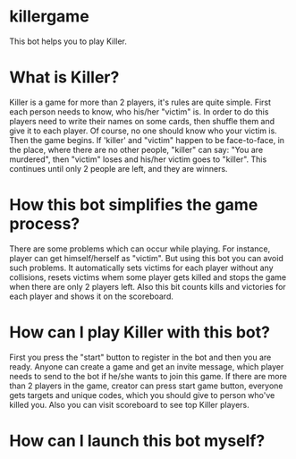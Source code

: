 # killergame
This bot helps you to play Killer.
# What is Killer?
Killer is a game for more than 2 players, it's rules are quite simple. First each person needs to know, who his/her "victim" is. In order to do this players need to write their names on some cards, then shuffle them and give it to each player. Of course, no one should know who your victim is. Then the game begins. If 'killer' and "victim" happen to be face-to-face, in the place, where there are no other people, "killer" can say: "You are murdered", then "victim" loses and his/her victim goes to "killer". This continues until only 2 people are left, and they are winners.
# How this bot simplifies the game process?
There are some problems which can occur while playing. For instance, player can get himself/herself as "victim". But using this bot you can avoid such problems. It automatically sets victims for each player without any collisions, resets victims whem some player gets killed and stops the game when there are only 2 players left. Also this bit counts kills and victories for each player and shows it on the scoreboard.
# How can I play Killer with this bot?
First you press the "start" button to register in the bot and then you are ready. Anyone can create a game and get an invite message, which player needs to send to the bot if he/she wants to join this game. If there are more than 2 players in the game, creator can press start game button, everyone gets targets  and unique codes, which you should give to person who've killed you. Also you can visit scoreboard to see top Killer players.
# How can I launch this bot myself?
